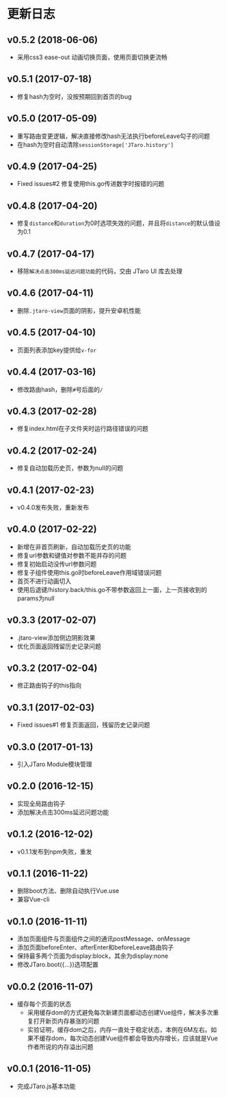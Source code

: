 # 更新日志

## v0.5.2 (2018-06-06)

- 采用css3 ease-out 动画切换页面，使用页面切换更流畅

## v0.5.1 (2017-07-18)

- 修复hash为空时，没按预期回到首页的bug

## v0.5.0 (2017-05-09)

- 重写路由变更逻辑，解决直接修改hash无法执行beforeLeave勾子的问题
- 在hash为空时自动清除`sessionStorage['JTaro.history']`

## v0.4.9 (2017-04-25)

- Fixed issues#2 修复使用this.go传进数字时报错的问题

## v0.4.8 (2017-04-20)

- 修复`distance`和`duration`为0时选项失效的问题，并且将`distance`的默认值设为0.1

## v0.4.7 (2017-04-17)

- 移除`解决点击300ms延迟问题功能`的代码，交由 JTaro UI 库去处理

## v0.4.6 (2017-04-11)

- 删除`.jtaro-view`页面的阴影，提升安卓机性能

## v0.4.5 (2017-04-10)

- 页面列表添加key提供给`v-for`

## v0.4.4 (2017-03-16)

- 修改路由hash，删除`#`号后面的`/`

## v0.4.3 (2017-02-28)

- 修复index.html在子文件夹时运行路径错误的问题

## v0.4.2 (2017-02-24)

- 修复自动加载历史页，参数为null的问题

## v0.4.1 (2017-02-23)

- v0.4.0发布失败，重新发布

## v0.4.0 (2017-02-22)

- 新增在非首页刷新，自动加载历史页的功能
- 修复url参数和键值对参数不能并存的问题
- 修复初始启动没传url参数问题
- 修复子组件使用this.go时beforeLeave作用域错误问题
- 首页不进行动画切入
- 使用后退键/history.back/this.go不带参数返回上一面，上一页接收到的params为null

## v0.3.3 (2017-02-07)

- .jtaro-view添加侧边阴影效果
- 优化页面返回残留历史记录问题

## v0.3.2 (2017-02-04)

- 修正路由钩子的this指向

## v0.3.1 (2017-02-03)

- Fixed issues#1 修复页面返回，残留历史记录问题

## v0.3.0 (2017-01-13)

- 引入JTaro Module模块管理

## v0.2.0 (2016-12-15)

- 实现全局路由钩子
- 添加解决点击300ms延迟问题功能

## v0.1.2 (2016-12-02)

- v0.1.1发布到npm失败，重发

## v0.1.1 (2016-11-22)

- 删除boot方法、删除自动执行Vue.use
- 兼容Vue-cli

## v0.1.0 (2016-11-11)

- 添加页面组件与页面组件之间的通讯postMessage、onMessage
- 添加页面beforeEnter、afterEnter和beforeLeave路由钩子
- 保持最多两个页面为display:block，其余为display:none
- 修改JTaro.boot({...})选项配置

## v0.0.2 (2016-11-07)

- 缓存每个页面的状态
  - 采用缓存dom的方式避免每次新建页面都动态创建Vue组件，解决多次重复打开新页内存暴涨的问题
  - 实验证明，缓存dom之后，内存一直处于稳定状态，本例在6M左右。如果不缓存dom，每次动态创建Vue组件都会导致内存增长，应该就是Vue作者所说的内存溢出问题

## v0.0.1 (2016-11-05)

- 完成JTaro.js基本功能